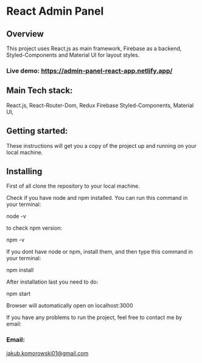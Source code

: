 # React Admin Panel

## Overview

This project uses React.js as main framework, Firebase as a backend, Styled-Components and Material UI for layout styles.

### Live demo: https://admin-panel-react-app.netlify.app/

## Main Tech stack:

React.js,
React-Router-Dom,
Redux
Firebase
Styled-Components,
Material UI,

## Getting started:

These instructions will get you a copy of the project up and running on your local machine.

## Installing

First of all clone the repository to your local machine.

Check if you have node and npm installed. You can run this command in your terminal:

node -v

to check npm version:

npm -v

If you dont have node or npm, install them, and then type this command in your terminal:

npm install

After installation last you need to do:

npm start

Browser will automatically open on localhost:3000

If you have any problems to run the project, feel free to contact me by email:

### Email:

jakub.komorowski01@gmail.com
